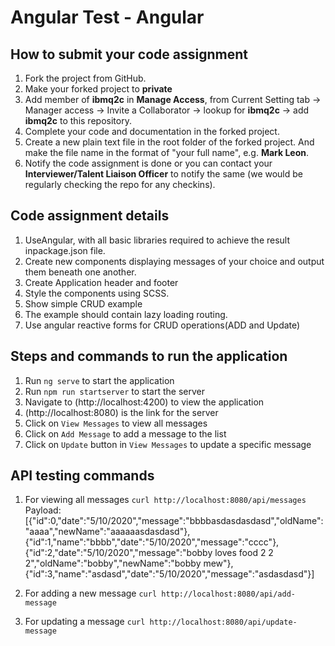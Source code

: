 # Angular Test - Angular

## How to submit your code assignment

1. Fork the project from GitHub.
2. Make your forked project to **private** 
3. Add member of **ibmq2c** in **Manage Access**,  from Current Setting tab -> Manager access -> Invite a Collaborator -> lookup for **ibmq2c** -> add  **ibmq2c** to this repository.
4. Complete your code and documentation in the forked project.
5. Create a new plain text file in the root folder of the forked project. And make the file name in the format of "your full name", e.g. **Mark Leon**.
6. Notify the code assignment is done or you can contact your **Interviewer/Talent Liaison Officer** to notify the same (we would be regularly checking the repo for any checkins).

## Code assignment details

1. UseAngular, with all basic libraries required to achieve the result inpackage.json file.
2. Create new components displaying messages of your choice and output them beneath one another.
3. Create Application header and footer
4. Style the components using SCSS.
5. Show simple CRUD example 
6. The example should contain lazy loading routing.
7. Use angular reactive forms for CRUD operations(ADD and Update) 

## Steps and commands to run the application

1. Run `ng serve` to start the application
2. Run `npm run startserver` to start the server
3. Navigate to (http://localhost:4200) to view the application
4. (http://localhost:8080) is the link for the server
4. Click on `View Messages` to view all messages
5. Click on `Add Message` to add a message to the list
6. Click on `Update` button in `View Messages` to update a specific message

## API testing commands

1. For viewing all messages `curl http://localhost:8080/api/messages`
  Payload:
  [{"id":0,"date":"5/10/2020","message":"bbbbasdasdasdasd","oldName":"aaaa","newName":"aaaaaasdasdasd"},{"id":1,"name":"bbbb","date":"5/10/2020","message":"cccc"},{"id":2,"date":"5/10/2020","message":"bobby loves food 2 2 2","oldName":"bobby","newName":"bobby mew"},{"id":3,"name":"asdasd","date":"5/10/2020","message":"asdasdasd"}]

2. For adding a new message `curl http://localhost:8080/api/add-message`

3. For updating a message `curl http://localhost:8080/api/update-message`
